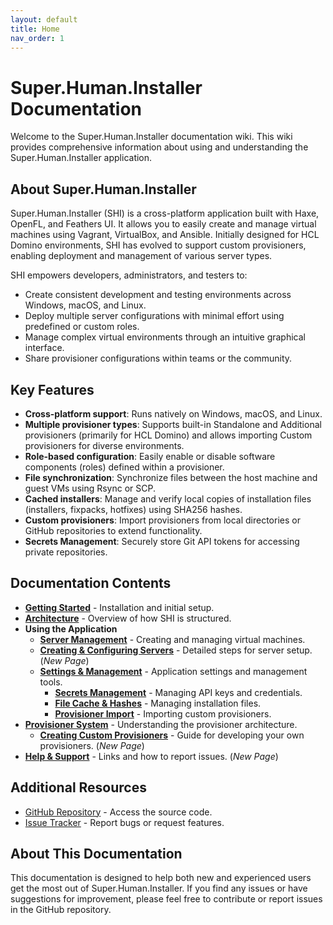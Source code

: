 ```yaml
---
layout: default
title: Home
nav_order: 1
---
```


# Super.Human.Installer Documentation

Welcome to the Super.Human.Installer documentation wiki. This wiki provides comprehensive information about using and understanding the Super.Human.Installer application.

## About Super.Human.Installer

Super.Human.Installer (SHI) is a cross-platform application built with Haxe, OpenFL, and Feathers UI. It allows you to easily create and manage virtual machines using Vagrant, VirtualBox, and Ansible. Initially designed for HCL Domino environments, SHI has evolved to support custom provisioners, enabling deployment and management of various server types.

SHI empowers developers, administrators, and testers to:

*   Create consistent development and testing environments across Windows, macOS, and Linux.
*   Deploy multiple server configurations with minimal effort using predefined or custom roles.
*   Manage complex virtual environments through an intuitive graphical interface.
*   Share provisioner configurations within teams or the community.

## Key Features

*   **Cross-platform support**: Runs natively on Windows, macOS, and Linux.
*   **Multiple provisioner types**: Supports built-in Standalone and Additional provisioners (primarily for HCL Domino) and allows importing Custom provisioners for diverse environments.
*   **Role-based configuration**: Easily enable or disable software components (roles) defined within a provisioner.
*   **File synchronization**: Synchronize files between the host machine and guest VMs using Rsync or SCP.
*   **Cached installers**: Manage and verify local copies of installation files (installers, fixpacks, hotfixes) using SHA256 hashes.
*   **Custom provisioners**: Import provisioners from local directories or GitHub repositories to extend functionality.
*   **Secrets Management**: Securely store Git API tokens for accessing private repositories.

## Documentation Contents

*   **[Getting Started](getting-started)** - Installation and initial setup.
*   **[Architecture](architecture)** - Overview of how SHI is structured.
*   **Using the Application**
    *   **[Server Management](vm-management)** - Creating and managing virtual machines.
    *   **[Creating & Configuring Servers](creating-and-configuring-servers)** - Detailed steps for server setup. (*New Page*)
    *   **[Settings & Management](settings-page)** - Application settings and management tools.
        *   **[Secrets Management](secrets-page)** - Managing API keys and credentials.
        *   **[File Cache & Hashes](file-cache)** - Managing installation files.
        *   **[Provisioner Import](provisioner-import)** - Importing custom provisioners.
*   **[Provisioner System](provisioner-system)** - Understanding the provisioner architecture.
    *   **[Creating Custom Provisioners](creating-custom-provisioners)** - Guide for developing your own provisioners. (*New Page*)
*   **[Help & Support](help-page)** - Links and how to report issues. (*New Page*)

## Additional Resources

*   [GitHub Repository](https://github.com/Prominic/Super.Human.Installer) - Access the source code.
*   [Issue Tracker](https://github.com/Prominic/Super.Human.Installer/issues) - Report bugs or request features.

## About This Documentation

This documentation is designed to help both new and experienced users get the most out of Super.Human.Installer. If you find any issues or have suggestions for improvement, please feel free to contribute or report issues in the GitHub repository.
